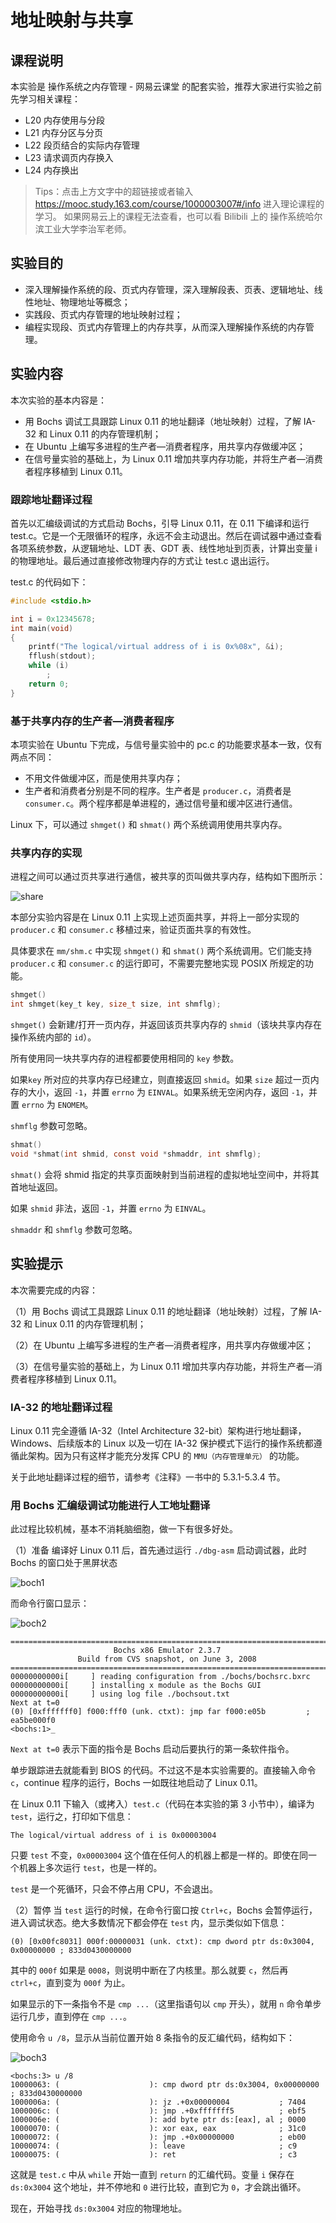 # 地址映射与共享
## 课程说明

本实验是 操作系统之内存管理 - 网易云课堂 的配套实验，推荐大家进行实验之前先学习相关课程：

- L20 内存使用与分段
- L21 内存分区与分页
- L22 段页结合的实际内存管理
- L23 请求调页内存换入
- L24 内存换出

> Tips：点击上方文字中的超链接或者输入 https://mooc.study.163.com/course/1000003007#/info 进入理论课程的学习。 如果网易云上的课程无法查看，也可以看 Bilibili 上的 操作系统哈尔滨工业大学李治军老师。

## 实验目的
- 深入理解操作系统的段、页式内存管理，深入理解段表、页表、逻辑地址、线性地址、物理地址等概念；
- 实践段、页式内存管理的地址映射过程；
- 编程实现段、页式内存管理上的内存共享，从而深入理解操作系统的内存管理。

## 实验内容
本次实验的基本内容是：

- 用 Bochs 调试工具跟踪 Linux 0.11 的地址翻译（地址映射）过程，了解 IA-32 和 Linux 0.11 的内存管理机制；
- 在 Ubuntu 上编写多进程的生产者—消费者程序，用共享内存做缓冲区；
- 在信号量实验的基础上，为 Linux 0.11 增加共享内存功能，并将生产者—消费者程序移植到 Linux 0.11。

### 跟踪地址翻译过程
首先以汇编级调试的方式启动 Bochs，引导 Linux 0.11，在 0.11 下编译和运行 test.c。它是一个无限循环的程序，永远不会主动退出。然后在调试器中通过查看各项系统参数，从逻辑地址、LDT 表、GDT 表、线性地址到页表，计算出变量 i 的物理地址。最后通过直接修改物理内存的方式让 test.c 退出运行。

test.c 的代码如下：
```c
#include <stdio.h>

int i = 0x12345678;
int main(void)
{
    printf("The logical/virtual address of i is 0x%08x", &i);
    fflush(stdout);
    while (i)
        ;
    return 0;
}
```
### 基于共享内存的生产者—消费者程序
本项实验在 Ubuntu 下完成，与信号量实验中的 pc.c 的功能要求基本一致，仅有两点不同：

- 不用文件做缓冲区，而是使用共享内存；
- 生产者和消费者分别是不同的程序。生产者是 `producer.c`，消费者是 `consumer.c`。两个程序都是单进程的，通过信号量和缓冲区进行通信。

Linux 下，可以通过 `shmget()` 和 `shmat()` 两个系统调用使用共享内存。

### 共享内存的实现
进程之间可以通过页共享进行通信，被共享的页叫做共享内存，结构如下图所示：

![share](./README.assets/share.jpg)
 
本部分实验内容是在 Linux 0.11 上实现上述页面共享，并将上一部分实现的 `producer.c` 和 `consumer.c` 移植过来，验证页面共享的有效性。

具体要求在 `mm/shm.c` 中实现 `shmget()` 和 `shmat()` 两个系统调用。它们能支持 `producer.c` 和 `consumer.c` 的运行即可，不需要完整地实现 POSIX 所规定的功能。
```c
shmget()
int shmget(key_t key, size_t size, int shmflg);
```

`shmget()` 会新建/打开一页内存，并返回该页共享内存的 `shmid`（该块共享内存在操作系统内部的 `id`）。

所有使用同一块共享内存的进程都要使用相同的 `key` 参数。

如果`key` 所对应的共享内存已经建立，则直接返回 `shmid`。如果 `size` 超过一页内存的大小，返回 `-1`，并置 `errno` 为 `EINVAL`。如果系统无空闲内存，返回 `-1`，并置 `errno` 为 `ENOMEM`。

`shmflg` 参数可忽略。
```c
shmat()
void *shmat(int shmid, const void *shmaddr, int shmflg);
```
`shmat()` 会将 shmid 指定的共享页面映射到当前进程的虚拟地址空间中，并将其首地址返回。

如果 `shmid` 非法，返回 `-1`，并置 `errno` 为 `EINVAL`。

`shmaddr` 和 `shmflg` 参数可忽略。

## 实验提示
本次需要完成的内容：

（1）用 Bochs 调试工具跟踪 Linux 0.11 的地址翻译（地址映射）过程，了解 IA-32 和 Linux 0.11 的内存管理机制；

（2）在 Ubuntu 上编写多进程的生产者—消费者程序，用共享内存做缓冲区；

（3）在信号量实验的基础上，为 Linux 0.11 增加共享内存功能，并将生产者—消费者程序移植到 Linux 0.11。

### IA-32 的地址翻译过程
Linux 0.11 完全遵循 IA-32（Intel Architecture 32-bit）架构进行地址翻译，Windows、后续版本的 Linux 以及一切在 IA-32 保护模式下运行的操作系统都遵循此架构。因为只有这样才能充分发挥 CPU 的 `MMU（内存管理单元）` 的功能。

关于此地址翻译过程的细节，请参考《注释》一书中的 5.3.1-5.3.4 节。

### 用 Bochs 汇编级调试功能进行人工地址翻译
此过程比较机械，基本不消耗脑细胞，做一下有很多好处。

（1）准备
编译好 Linux 0.11 后，首先通过运行 `./dbg-asm` 启动调试器，此时 Bochs 的窗口处于黑屏状态

![boch1](./README.assets/boch1.jpg)

而命令行窗口显示：

![boch2](./README.assets/boch2.jpg)

```shell
========================================================================
                       Bochs x86 Emulator 2.3.7
               Build from CVS snapshot, on June 3, 2008
========================================================================
00000000000i[     ] reading configuration from ./bochs/bochsrc.bxrc
00000000000i[     ] installing x module as the Bochs GUI
00000000000i[     ] using log file ./bochsout.txt
Next at t=0
(0) [0xfffffff0] f000:fff0 (unk. ctxt): jmp far f000:e05b         ; ea5be000f0
<bochs:1>_
```
`Next at t=0` 表示下面的指令是 Bochs 启动后要执行的第一条软件指令。

单步跟踪进去就能看到 BIOS 的代码。不过这不是本实验需要的。直接输入命令 `c`，continue 程序的运行，Bochs 一如既往地启动了 Linux 0.11。

在 Linux 0.11 下输入（或拷入）`test.c`（代码在本实验的第 3 小节中），编译为 `test`，运行之，打印如下信息：
```
The logical/virtual address of i is 0x00003004
```
只要 `test` 不变，`0x00003004` 这个值在任何人的机器上都是一样的。即使在同一个机器上多次运行 `test`，也是一样的。

`test` 是一个死循环，只会不停占用 CPU，不会退出。

（2）暂停
当 `test` 运行的时候，在命令行窗口按 `Ctrl+c`，Bochs 会暂停运行，进入调试状态。绝大多数情况下都会停在 `test` 内，显示类似如下信息：
```
(0) [0x00fc8031] 000f:00000031 (unk. ctxt): cmp dword ptr ds:0x3004, 0x00000000 ; 833d0430000000
```
其中的 `000f` 如果是 `0008`，则说明中断在了内核里。那么就要 `c`，然后再 `ctrl+c`，直到变为 `000f` 为止。

如果显示的下一条指令不是 `cmp ...`（这里指语句以 `cmp` 开头），就用 `n` 命令单步运行几步，直到停在 `cmp ...`。

使用命令 `u /8`，显示从当前位置开始 8 条指令的反汇编代码，结构如下：

![boch3](./README.assets/boch3.jpg)

```shell
<bochs:3> u /8
10000063: (                    ): cmp dword ptr ds:0x3004, 0x00000000 ; 833d0430000000
1000006a: (                    ): jz .+0x00000004           ; 7404
1000006c: (                    ): jmp .+0xfffffff5          ; ebf5
1000006e: (                    ): add byte ptr ds:[eax], al ; 0000
10000070: (                    ): xor eax, eax              ; 31c0
10000072: (                    ): jmp .+0x00000000          ; eb00
10000074: (                    ): leave                     ; c9
10000075: (                    ): ret                       ; c3
```
这就是 `test.c` 中从 `while` 开始一直到 `return` 的汇编代码。变量 `i` 保存在 `ds:0x3004` 这个地址，并不停地和 `0` 进行比较，直到它为 `0`，才会跳出循环。

现在，开始寻找 `ds:0x3004` 对应的物理地址。

